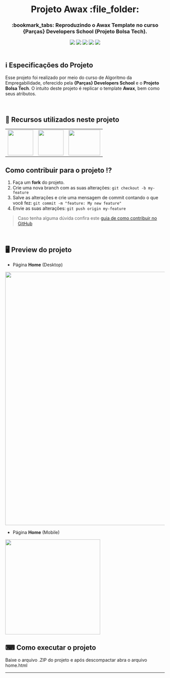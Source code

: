 <h1 align="center">Projeto Awax :file_folder:</h1>

<h3 align="center">:bookmark_tabs: Reproduzindo o Awax Template no curso {Parças} Developers School (Projeto Bolsa Tech).</h3>

<div align="center">
 <img src="https://img.shields.io/badge/-HTML5-FFF?logo=html5&logoColor=orange&style=flat" />
 <img src="https://img.shields.io/badge/CSS3-3d8fc6?style=&logo=css3&logoColor=white" />
 <img src="https://img.shields.io/github/repo-size/VitorGeovani/projeto-awax">
 <img src="https://img.shields.io/github/last-commit/VitorGeovani/projeto-awax">
 <img src="https://img.shields.io/github/forks/VitorGeovani/projeto-awax?style=social" />
 </div>
 
 <br>
 
## <a name="SobreoProjeto"></a>:information_source: Especificações do Projeto
 Esse projeto foi realizado por meio do curso de Algoritmo da Empregabilidade, oferecido pela <b>{Parças} Developers School</b> e o <b>Projeto Bolsa Tech</b>. O intuito deste projeto é replicar o template <b>Awax</b>, bem como seus atributos.
 
 <br>

## <a name="RecursosUtilizadosNesteProjeto"></a>📌 Recursos utilizados neste projeto
<table align="center">

  <tr>
    <td valign="top" align="center">
      <a href="https://www.w3schools.com/html/"><img height="80" width="80" src="https://cdn.jsdelivr.net/gh/devicons/devicon/icons/html5/html5-original-wordmark.svg" style="max-width:100%;"></img></a>
    </td>

   <td valign="top" align="center">
      <a href="https://www.w3schools.com/Css/"><img height="80" width="80" src="https://cdn.jsdelivr.net/gh/devicons/devicon/icons/css3/css3-original-wordmark.svg" style="max-width:100%;"></img></a>
      </td>
      
   <td valign="top" align="center">
      <a href="https://code.visualstudio.com/Download"><img height="80" width="100" src="https://cdn.jsdelivr.net/gh/devicons/devicon/icons/vscode/vscode-original.svg" style="max-width:100%;"></img></a>
      </td>
    
  </tr>
</table>

## <a name="ComoContribuirParaOProjeto"></a>Como contribuir para o projeto ⁉️

1. Faça um **fork** do projeto.
2. Crie uma nova branch com as suas alterações: `git checkout -b my-feature`
3. Salve as alterações e crie uma mensagem de commit contando o que você fez: `git commit -m "feature: My new feature"`
4. Envie as suas alterações: `git push origin my-feature`
> Caso tenha alguma dúvida confira este [guia de como contribuir no GitHub](https://github.com/firstcontributions/first-contributions)

<br>

## <a name="ImagensDoProjeto"></a>🖥 Preview do projeto
* Página <b>Home</b> (Desktop)
<img src="https://user-images.githubusercontent.com/71882193/172378197-65457c35-fbd2-40d9-95a0-0ef24f19433e.png" width="800px" />

* Página <b>Home</b> (Mobile)
<img src="https://user-images.githubusercontent.com/71882193/172379341-3a8ce506-9fee-4694-ba20-186d5bfcdb3a.png" width="300px" />

## ⌨ Como executar o projeto

Baixe o arquivo .ZIP do projeto e após descompactar abra o arquivo home.html

---

